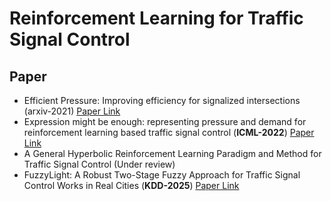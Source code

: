 # Reinforcement Learning for Traffic Signal Control

## Paper

- Efficient Pressure: Improving efficiency for signalized intersections (arxiv-2021) [Paper Link]([https://proceedings.mlr.press/v162/zhang22ah/zhang22ah.pdf](https://arxiv.org/abs/2112.02336))
- Expression might be enough: representing pressure and demand for reinforcement learning based traffic signal control (**ICML-2022**) [Paper Link](https://proceedings.mlr.press/v162/zhang22ah/zhang22ah.pdf)
- A General Hyperbolic Reinforcement Learning Paradigm and Method for Traffic Signal Control (Under review)
- FuzzyLight: A Robust Two-Stage Fuzzy Approach for Traffic Signal Control Works in Real Cities (**KDD-2025**) [Paper Link](https://dl.acm.org/doi/10.1145/3690624.3709393)
